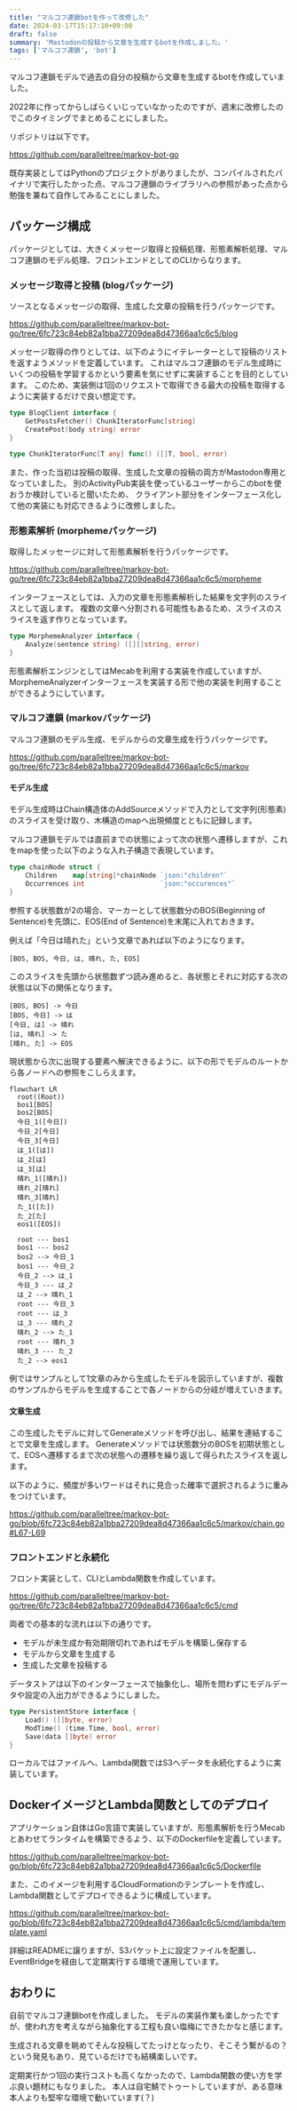 ```yaml
---
title: "マルコフ連鎖botを作って改修した"
date: 2024-03-17T15:17:10+09:00
draft: false
summary: 'Mastodonの投稿から文章を生成するbotを作成しました。'
tags: ['マルコフ連鎖', 'bot']
---
```


マルコフ連鎖モデルで過去の自分の投稿から文章を生成するbotを作成していました。

2022年に作ってからしばらくいじっていなかったのですが、週末に改修したのでこのタイミングでまとめることにしました。

リポジトリは以下です。

https://github.com/paralleltree/markov-bot-go

既存実装としてはPythonのプロジェクトがありましたが、コンパイルされたバイナリで実行したかった点、マルコフ連鎖のライブラリへの参照があった点から勉強を兼ねて自作してみることにしました。

## パッケージ構成

パッケージとしては、大きくメッセージ取得と投稿処理、形態素解析処理、マルコフ連鎖のモデル処理、フロントエンドとしてのCLIからなります。

### メッセージ取得と投稿 (blogパッケージ)

ソースとなるメッセージの取得、生成した文章の投稿を行うパッケージです。

https://github.com/paralleltree/markov-bot-go/tree/6fc723c84eb82a1bba27209dea8d47366aa1c6c5/blog


メッセージ取得の作りとしては、以下のようにイテレーターとして投稿のリストを返すようメソッドを定義しています。
これはマルコフ連鎖のモデル生成時にいくつの投稿を学習するかという要素を気にせずに実装することを目的としています。
このため、実装側は1回のリクエストで取得できる最大の投稿を取得するように実装するだけで良い想定です。

```go
type BlogClient interface {
	GetPostsFetcher() ChunkIteratorFunc[string]
	CreatePost(body string) error
}

type ChunkIteratorFunc[T any] func() ([]T, bool, error)
```

また、作った当初は投稿の取得、生成した文章の投稿の両方がMastodon専用となっていました。
別のActivityPub実装を使っているユーザーからこのbotを使おうか検討していると聞いたため、
クライアント部分をインターフェース化して他の実装にも対応できるように改修しました。

### 形態素解析 (morphemeパッケージ)

取得したメッセージに対して形態素解析を行うパッケージです。

https://github.com/paralleltree/markov-bot-go/tree/6fc723c84eb82a1bba27209dea8d47366aa1c6c5/morpheme

インターフェースとしては、入力の文章を形態素解析した結果を文字列のスライスとして返します。
複数の文章へ分割される可能性もあるため、スライスのスライスを返す作りとなっています。

```go
type MorphemeAnalyzer interface {
	Analyze(sentence string) ([][]string, error)
}
```

形態素解析エンジンとしてはMecabを利用する実装を作成していますが、MorphemeAnalyzerインターフェースを実装する形で他の実装を利用することができるようにしています。

### マルコフ連鎖 (markovパッケージ)

マルコフ連鎖のモデル生成、モデルからの文章生成を行うパッケージです。

https://github.com/paralleltree/markov-bot-go/tree/6fc723c84eb82a1bba27209dea8d47366aa1c6c5/markov

#### モデル生成

モデル生成時はChain構造体のAddSourceメソッドで入力として文字列(形態素)のスライスを受け取り、木構造のmapへ出現頻度とともに記録します。

マルコフ連鎖モデルでは直前までの状態によって次の状態へ遷移しますが、これをmapを使った以下のような入れ子構造で表現しています。

```go
type chainNode struct {
	Children    map[string]*chainNode `json:"children"`
	Occurrences int                   `json:"occurences"`
}
```

参照する状態数が2の場合、マーカーとして状態数分のBOS(Beginning of Sentence)を先頭に、EOS(End of Sentence)を末尾に入れておきます。

例えば「今日は晴れた」という文章であれば以下のようになります。

```
[BOS, BOS, 今日, は, 晴れ, た, EOS]
```

このスライスを先頭から状態数ずつ読み進めると、各状態とそれに対応する次の状態は以下の関係となります。

```plain
[BOS, BOS] -> 今日
[BOS, 今日] -> は
[今日, は] -> 晴れ
[は, 晴れ] -> た
[晴れ, た] -> EOS
```

現状態から次に出現する要素へ解決できるように、以下の形でモデルのルートから各ノードへの参照をこしらえます。

```mermaid
flowchart LR
  root((Root))
  bos1[BOS]
  bos2[BOS]
  今日_1([今日])
  今日_2[今日]
  今日_3[今日]
  は_1([は])
  は_2[は]
  は_3[は]
  晴れ_1([晴れ])
  晴れ_2[晴れ]
  晴れ_3[晴れ]
  た_1([た])
  た_2[た]
  eos1([EOS])

  root --- bos1
  bos1 --- bos2
  bos2 --> 今日_1
  bos1 --- 今日_2
  今日_2 --> は_1
  今日_3 --- は_2
  は_2 --> 晴れ_1
  root --- 今日_3
  root --- は_3
  は_3 --- 晴れ_2
  晴れ_2 --> た_1
  root --- 晴れ_3
  晴れ_3 --- た_2
  た_2 --> eos1
```

例ではサンプルとして1文章のみから生成したモデルを図示していますが、複数のサンプルからモデルを生成することで各ノードからの分岐が増えていきます。

#### 文章生成

この生成したモデルに対してGenerateメソッドを呼び出し、結果を連結することで文章を生成します。
Generateメソッドでは状態数分のBOSを初期状態として、EOSへ遷移するまで次の状態への遷移を繰り返して得られたスライスを返します。

以下のように、頻度が多いワードはそれに見合った確率で選択されるように重みをつけています。

https://github.com/paralleltree/markov-bot-go/blob/6fc723c84eb82a1bba27209dea8d47366aa1c6c5/markov/chain.go#L67-L69

### フロントエンドと永続化

フロント実装として、CLIとLambda関数を作成しています。

https://github.com/paralleltree/markov-bot-go/tree/6fc723c84eb82a1bba27209dea8d47366aa1c6c5/cmd

両者での基本的な流れは以下の通りです。

* モデルが未生成か有効期限切れであればモデルを構築し保存する
* モデルから文章を生成する
* 生成した文章を投稿する

データストアは以下のインターフェースで抽象化し、場所を問わずにモデルデータや設定の入出力ができるようにしました。

```go
type PersistentStore interface {
	Load() ([]byte, error)
	ModTime() (time.Time, bool, error)
	Save(data []byte) error
}
```

ローカルではファイルへ、Lambda関数ではS3へデータを永続化するように実装しています。

## DockerイメージとLambda関数としてのデプロイ


アプリケーション自体はGo言語で実装していますが、形態素解析を行うMecabとあわせてランタイムを構築できるよう、以下のDockerfileを定義しています。

https://github.com/paralleltree/markov-bot-go/blob/6fc723c84eb82a1bba27209dea8d47366aa1c6c5/Dockerfile

また、このイメージを利用するCloudFormationのテンプレートを作成し、Lambda関数としてデプロイできるように構成しています。

https://github.com/paralleltree/markov-bot-go/blob/6fc723c84eb82a1bba27209dea8d47366aa1c6c5/cmd/lambda/template.yaml

詳細はREADMEに譲りますが、S3バケット上に設定ファイルを配置し、EventBridgeを経由して定期実行する環境で運用しています。

## おわりに

自前でマルコフ連鎖botを作成しました。
モデルの実装作業も楽しかったですが、使われ方を考えながら抽象化する工程も良い塩梅にできたかなと感じます。

生成される文章を眺めてそんな投稿してたっけとなったり、そこそう繋がるの？という発見もあり、見ているだけでも結構楽しいです。

定期実行かつ1回の実行コストも高くなかったので、Lambda関数の使い方を学ぶ良い題材にもなりました。
本人は自宅鯖でトゥートしていますが、ある意味本人よりも堅牢な環境で動いています(？)
